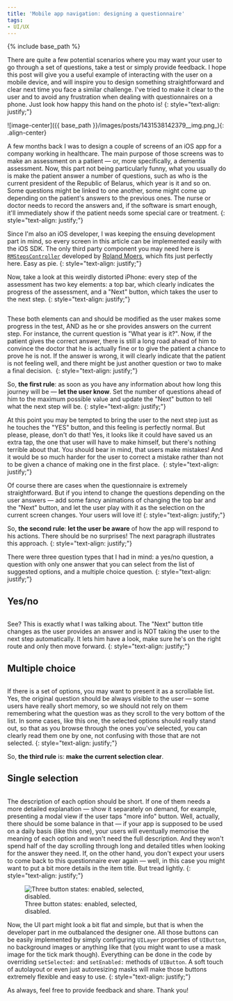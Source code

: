 ```yaml
---
title: 'Mobile app navigation: designing a questionnaire'
tags:
- UI/UX
---
```


{% include base_path %}

There are quite a few potential scenarios where you may want your user to go through a set of questions, take a test or simply provide feedback. I hope this post will give you a useful example of interacting with the user on a mobile device, and will inspire you to design something straightforward and clear next time you face a similar challenge. <!--more--> I've tried to make it clear to the user and to avoid any frustration when dealing with questionnaires on a phone. Just look how happy this hand on the photo is!
{: style="text-align: justify;"} 

![image-center]({{ base_path }}/images/posts/1431538142379__img.png_){: .align-center}    

A few months back I was to design a couple of screens of an iOS app for a company working in healthcare. The main purpose of those screens was to make an assessment on a patient — or, more specifically, a dementia assessment. Now, this part not being particularly funny, what you usually do is make the patient answer a number of questions, such as who is the current president of the Republic of Belarus, which year is it and so on. Some questions might be linked to one another, some might come up depending on the patient's answers to the previous ones. The nurse or doctor needs to record the answers and, if the software is smart enough, it'll immediately show if the patient needs some special care or treatment.
{: style="text-align: justify;"} 

Since I'm also an iOS developer, I was keeping the ensuing development part in mind, so every screen in this article can be implemented easily with the iOS SDK. The only third party component you may need here is <a target="_blank" href="https://github.com/CooperRS/RMStepsController">`RMStepsController`</a> developed by <a target="_blank" href="http://cooperrs.de">Roland Moers</a>, which fits just perfectly here. Easy as pie.
{: style="text-align: justify;"} 

Now, take a look at this weirdly distorted iPhone: every step of the assessment has two key elements: a top bar, which clearly indicates the progress of the assessment, and a "Next" button, which takes the user to the next step.
{: style="text-align: justify;"} 

<figure class="align-left" style="width: 300px" >
  <img src="{{ base_path }}/images/posts/1431539982649_distorted_phone.png_" alt="">
</figure> 

These both elements can and should be modified as the user makes some progress in the test, AND as he or she provides answers on the current step. For instance, the current question is "What year is it?". Now, if the patient gives the correct answer, there is still a long road ahead of him to convince the doctor that he is actually fine or to give the patient a chance to prove he is not. If the answer is wrong, it will clearly indicate that the patient is not feeling well, and there might be just another question or two to make a final decision. 
{: style="text-align: justify;"} 

So, **the first rule**: as soon as you have any information about how long this journey will be — **let the user know**. Set the number of questions ahead of him to the maximum possible value and update the "Next" button to tell what the next step will be.
{: style="text-align: justify;"} 

At this point you may be tempted to bring the user to the next step just as he touches the "YES" button, and this feeling is perfectly normal. But please, please, don't do that! Yes, it looks like it could have saved us an extra tap, the one that user will have to make himself, but there's nothing terrible about that. You should bear in mind, that users make mistakes! And it would be so much harder for the user to correct a mistake rather than not to be given a chance of making one in the first place. 
{: style="text-align: justify;"} 

Of course there are cases when the questionnaire is extremely straightforward. But if you intend to change the questions depending on the user answers — add some fancy animations of changing the top bar and the "Next" button, and let the user play with it as the selection on the current screen changes. Your users will love it!
{: style="text-align: justify;"} 

So, **the second rule**: **let the user be aware** of how the app will respond to his actions. There should be no surprises! The next paragraph illustrates this approach.
{: style="text-align: justify;"} 

There were three question types that I had in mind: a yes/no question, a question with only one answer that you can select from the list of suggested options, and a multiple choice question.
{: style="text-align: justify;"} 

## Yes/no
  
<figure class="align-center" style="width: 600px" >
  <img src="{{ base_path }}/images/posts/1431541890165__img.png_" alt="">
</figure> 
See? This is exactly what I was talking about. The "Next" button title changes as the user provides an answer and is NOT taking the user to the next step automatically. It lets him have a look, make sure he's on the right route and only then move forward.
{: style="text-align: justify;"} 

## Multiple choice

<figure class="align-center" style="width: 600px" >
  <img src="{{ base_path }}/images/posts/1431541930149__img.png_" alt="">
</figure>
If there is a set of options, you may want to present it as a scrollable list. Yes, the original question should be always visible to the user — some users have really short memory, so we should not rely on them remembering what the question was as they scroll to the very bottom of the list. In some cases, like this one, the selected options should really stand out, so that as you browse through the ones you've selected, you can clearly read them one by one, not confusing with those that are not selected.
{: style="text-align: justify;"} 

So, **the third rule** is: **make the current selection clear**.

## Single selection

<figure class="align-center" style="width: 600px" >
  <img src="{{ base_path }}/images/posts/1431541992019__img.png_" alt="">
</figure> 
The description of each option should be short. If one of them needs a more detailed explanation — show it separately on demand, for example, presenting a modal view if the user taps "more info" button. Well, actually, there should be some balance in that — if your app is supposed to be used on a daily basis (like this one), your users will eventually memorise the meaning of each option and won't need the full description. And they won't spend half of the day scrolling through long and detailed titles when looking for the answer they need. If, on the other hand, you don't expect your users to come back to this questionnaire ever again — well, in this case you might want to put a bit more details in the item title. But tread lightly.
{: style="text-align: justify;"} 

<figure class="align-left" style="width: 300px">
  <img src="{{ base_path }}/images/posts/1431540659386_buttons_states.png_" alt="Three button states: enabled, selected, disabled.">
  <figcaption>Three button states: enabled, selected, disabled.</figcaption>
</figure> 

Now, the UI part might look a bit flat and simple, but that is when the developer part in me outbalanced the designer one. All those buttons can be easily implemented by simply configuring `UILayer` properties of `UIButton`, no background images or anything like that (you might want to use a mask image for the tick mark though). Everything can be done in the code by overriding `setSelected:` and `setEnabled:` methods of `UIButton`. A soft touch of autolayout or even just autoresizing masks will make those buttons extremely flexible and easy to use.
{: style="text-align: justify;"} 
   	
As always, feel free to provide feedback and share. Thank you!

